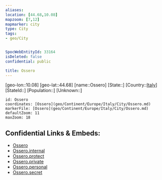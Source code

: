 ```yaml
---
aliases: 
location: [44.68,10.08]
mapzoom: [7,12] 
mapmarker: city 
type: City
tags:
- geo/City


SpocWebEntityId: 33164
isDeleted: false
confidential: public

title: Ossero
---
```

[geo-lon::10.08]
[geo-lat::44.68]
[name::Ossero]
[State::]
[Country::[Italy](geo/Continent/Europe/Italy.md)]
[StateId::]
[Population::]
[Unknown::]


```leaflet
id: Ossero
coordinates: [Ossero](geo/Continent/Europe/Italy/City/Ossero.md)
markerFile: [Ossero](geo/Continent/Europe/Italy/City/Ossero.md)
defaultZoom: 11 
maxZoom: 18
```


## Confidential Links & Embeds: 
- [Ossero](../../../../../../_public/geo/Continent/Europe/Italy/City/Ossero.md) 
- [Ossero.internal](../../../../../../_internal/geo/Continent/Europe/Italy/City/Ossero.internal.md) 
- [Ossero.protect](../../../../../../_protect/geo/Continent/Europe/Italy/City/Ossero.protect.md) 
- [Ossero.private](../../../../../../_private/geo/Continent/Europe/Italy/City/Ossero.private.md) 
- [Ossero.personal](../../../../../../_personal/geo/Continent/Europe/Italy/City/Ossero.personal.md) 
- [Ossero.secret](../../../../../../_secret/geo/Continent/Europe/Italy/City/Ossero.secret.md) 

